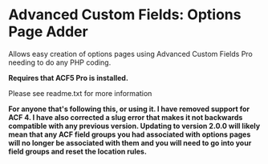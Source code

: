 Advanced Custom Fields: Options Page Adder
==========================================

Allows easy creation of options pages using Advanced Custom Fields Pro needing to do any PHP coding.

**Requires that ACF5 Pro is installed.**

Please see readme.txt for more information

**For anyone that's following this, or using it. I have removed support for ACF 4. I have also corrected a slug error that makes it not backwards compatible with any previous version. Updating to version 2.0.0 will likely mean that any ACF field groups you had associated with options pages will no longer be associated with them and you will need to go into your field groups and reset the location rules.**